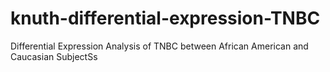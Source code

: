 # knuth-differential-expression-TNBC
Differential Expression Analysis of TNBC between African American and Caucasian SubjectSs
